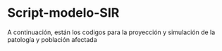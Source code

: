 # Script-modelo-SIR

A continuación, están los codigos para la proyección y simulación de la patología y población afectada
